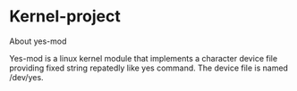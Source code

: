# Kernel-project
About yes-mod

Yes-mod is a linux kernel module that implements a character device file providing fixed string repatedly like yes command. The device file is named /dev/yes.

